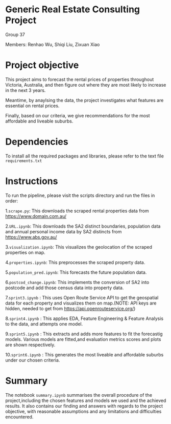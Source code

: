 # Generic Real Estate Consulting Project
Group 37

Members: Renhao Wu, Shiqi Liu, Zixuan Xiao 


# Project objective
This project aims to forecast the rental prices of properties throughout Victoria, Australia, and then figure out where they are most likely to increase in the next 3 years.
 
Meantime, by anaylsing the data, the project investigates what features are essential on rental prices.  

Finally, based on our criteria, we give recommendations for the most affordable and liveable suburbs.

# Dependencies
To install all the required packages and libraries, please refer to the text file `requirements.txt`

# Instructions
To run the pipeline, please visit the scripts directory and run the files in order:

1.`scrape.py`: This downloads the scraped rental properties data from https://www.domain.com.au/

2.`URL.ipynb`: This downloads the SA2 distinct boundaries, population data and annual personal income data by SA2 distincts  from https://www.abs.gov.au/

3.`visualization.ipynb`: This visualizes the geolocation of the scraped properties on map.

4.`properties.ipynb`: This preprocesses the scraped property data.

5.`population_pred.ipynb`: This forecasts the future population data.

6.`postcod_change.ipynb`: This implements the conversion of SA2 into postcode and add those census data into property data.

7.`sprint3.ipynb` : This uses Open Route Service API to get the geospatial data for each property and visualizes them on map.(NOTE: API keys are hidden, needed to get from https://api.openrouteservice.org/)

8.`sprint4.ipynb` : This applies EDA, Feature Engineering & Feature Analysis to the data, and attempts one model.

9.`sprint5.ipynb` : This extracts and adds more features to fit the forecastig models. Various models are fitted,and evaluation metrics scores and plots are shown respectively.

10.`sprint6.ipynb` : This generates the most liveable and affordable suburbs under our chosen criteria.

# Summary
The notebook `summary.ipynb` summarises the overall procedure of the project,including the chosen features and models we used and the achieved results.
It also contains our finding and answers with regards to the project objective, with reasonable assumptions and any limitations and difficulties encountered.
